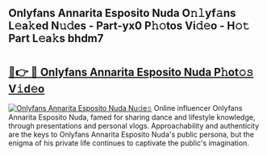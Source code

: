## Onlyfans Annarita Esposito Nuda O𝚗𝚕yf𝚊ns L𝚎a𝚔ed N𝚞𝚍es - Part-yx0 P𝚑𝚘tos Vi𝚍𝚎o - H𝚘𝚝 Part L𝚎a𝚔s bhdm7

# <h2><a href="http://kfa9d9.oniu.top/?m=Onlyfans+Annarita+Esposito+Nuda">🔗👉 🔴 Onlyfans Annarita Esposito Nuda P𝚑ot𝚘𝚜 V𝚒d𝚎o</a></h2>

[![Onlyfans Annarita Esposito Nuda Nu𝚍e𝚜](https://i.imgur.com/0qMVB7G.gif)](http://kfa9d9.oniu.top/?m=Onlyfans+Annarita+Esposito+Nuda)
Online influencer Onlyfans Annarita Esposito Nuda, famed for sharing dance and lifestyle knowledge, through presentations and personal vlogs. Approachability and authenticity are the keys to Onlyfans Annarita Esposito Nuda's public persona, but the enigma of his private life continues to captivate the public's imagination.  
